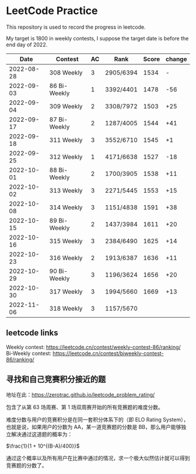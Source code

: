 # LeetCode Practice

This repository is used to record the progress in leetcode.

My target is 1800 in weekly contests, I suppose the target date is before the end day of 2022.

|    Date    | Contest | AC | Rank | Score | change |
| ---------- | ------- | -- | ---- | ----- | ------ |
| 2022-08-28 | 308 Weekly | 3 | 2905/6394 | 1534| - |
| 2022-09-03 | 86 Bi-Weekly | 1 | 3392/4401 | 1478| -56|
| 2022-09-04 | 309 Weekly | 2 | 3308/7972 | 1503| +25|
| 2022-09-17 | 87 Bi-Weekly | 2 | 1287/4005 | 1544| +41|
| 2022-09-18 | 311 Weekly | 3 | 3552/6710 | 1545| +1|
| 2022-09-25 | 312 Weekly | 1 | 4171/6638 | 1527| -18|
| 2022-10-01 | 88 Bi-Weekly | 2 | 1700/3905 | 1538| +11|
| 2022-10-02 | 313 Weekly | 3 | 2271/5445 | 1553| +15|
| 2022-10-08 | 314 Weekly | 3 | 1151/4838 | 1591 | +38 |
| 2022-10-15 | 89 Bi-Weekly | 2 | 1437/3984 | 1611 | +20 |
| 2022-10-16 | 315 Weekly | 3 | 2384/6490 | 1625 | +14 |
| 2022-10-23 | 316 Weekly | 2 | 1913/6387 | 1636 | +11 |
| 2022-10-29 | 90 Bi-Weekly | 3 | 1196/3624 | 1656 | +20 |
| 2022-10-30 | 317 Weekly | 3 | 1994/5660 | 1669 | +13 |
| 2022-11-06 | 318 Weekly | 3 | 1157/5670 |  |  |

## leetcode links

Weekly contest: <https://leetcode.cn/contest/weekly-contest-86/ranking/>  
Bi-Weekly contest: <https://leetcode.cn/contest/biweekly-contest-86/ranking/>

## 寻找和自己竞赛积分接近的题

地址在此：<https://zerotrac.github.io/leetcode_problem_rating/>

包含了从第 63 场周赛、第 1 场双周赛开始的所有竞赛题的难度分数。

难度分数与用户的竞赛积分是在同一套积分体系下的（即 ELO Rating System），也就是说，如果用户的分数为 AA，某一道竞赛题的分数是 BB，那么用户能够独立解决通过这道题的概率为：

$\frac{1}{1 + 10^{(B-A)/400}}$

​
通过这个概率以及所有用户在比赛中通过的情况，求一个极大似然估计就可以得到竞赛题的分数了。

